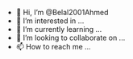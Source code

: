 - 👋 Hi, I’m @Belal2001Ahmed
- 👀 I’m interested in ...
- 🌱 I’m currently learning ...
- 💞️ I’m looking to collaborate on ...
- 📫 How to reach me ...

<!---
Belal2001Ahmed/Belal2001Ahmed is a ✨ special ✨ repository because its `README.md` (this file) appears on your GitHub profile.
You can click the Preview link to take a look at your changes.
--->
